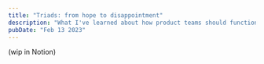 ```yaml
---
title: "Triads: from hope to disappointment"
description: "What I've learned about how product teams should function"
pubDate: "Feb 13 2023"
---
```


(wip in Notion)
